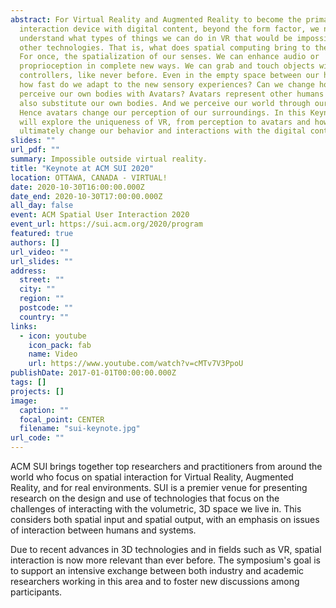 ```yaml
---
abstract: For Virtual Reality and Augmented Reality to become the primary
  interaction device with digital content, beyond the form factor, we need to
  understand what types of things we can do in VR that would be impossible with
  other technologies. That is, what does spatial computing bring to the table.
  For once, the spatialization of our senses. We can enhance audio or
  proprioception in complete new ways. We can grab and touch objects with new
  controllers, like never before. Even in the empty space between our hands. But
  how fast do we adapt to the new sensory experiences? Can we change how we
  perceive our own bodies with Avatars? Avatars represent other humans but can
  also substitute our own bodies. And we perceive our world through our bodies.
  Hence avatars change our perception of our surroundings. In this Keynote we
  will explore the uniqueness of VR, from perception to avatars and how they can
  ultimately change our behavior and interactions with the digital content.
slides: ""
url_pdf: ""
summary: Impossible outside virtual reality.
title: "Keynote at ACM SUI 2020"
location: OTTAWA, CANADA - VIRTUAL!
date: 2020-10-30T16:00:00.000Z
date_end: 2020-10-30T17:00:00.000Z
all_day: false
event: ACM Spatial User Interaction 2020
event_url: https://sui.acm.org/2020/program
featured: true
authors: []
url_video: ""
url_slides: ""
address:
  street: ""
  city: ""
  region: ""
  postcode: ""
  country: ""
links:
  - icon: youtube
    icon_pack: fab
    name: Video
    url: https://www.youtube.com/watch?v=cMTv7V3PpoU
publishDate: 2017-01-01T00:00:00.000Z
tags: []
projects: []
image:
  caption: ""
  focal_point: CENTER
  filename: "sui-keynote.jpg"
url_code: ""
---
```

ACM SUI brings together top researchers and practitioners from around the world who focus on spatial interaction for Virtual Reality, Augmented Reality, and for real environments. SUI is a premier venue for presenting research on the design and use of technologies that focus on the challenges of interacting with the volumetric, 3D space we live in. This considers both spatial input and spatial output, with an emphasis on issues of interaction between humans and systems.

Due to recent advances in 3D technologies and in fields such as VR, spatial interaction is now more relevant than ever before. The symposium's goal is to support an intensive exchange between both industry and academic researchers working in this area and to foster new discussions among participants.
